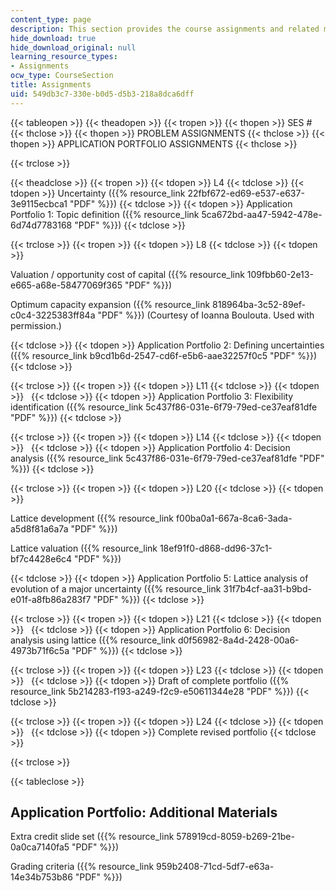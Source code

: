 ```yaml
---
content_type: page
description: This section provides the course assignments and related materials.
hide_download: true
hide_download_original: null
learning_resource_types:
- Assignments
ocw_type: CourseSection
title: Assignments
uid: 549db3c7-330e-b0d5-d5b3-218a8dca6dff
---
```


{{< tableopen >}}
{{< theadopen >}}
{{< tropen >}}
{{< thopen >}}
SES #
{{< thclose >}}
{{< thopen >}}
PROBLEM ASSIGNMENTS
{{< thclose >}}
{{< thopen >}}
APPLICATION PORTFOLIO ASSIGNMENTS
{{< thclose >}}

{{< trclose >}}

{{< theadclose >}}
{{< tropen >}}
{{< tdopen >}}
L4
{{< tdclose >}}
{{< tdopen >}}
Uncertainty ({{% resource_link 22fbf672-ed69-e537-e637-3e9115ecbca1 "PDF" %}})
{{< tdclose >}}
{{< tdopen >}}
Application Portfolio 1: Topic definition ({{% resource_link 5ca672bd-aa47-5942-478e-6d74d7783168 "PDF" %}})
{{< tdclose >}}

{{< trclose >}}
{{< tropen >}}
{{< tdopen >}}
L8
{{< tdclose >}}
{{< tdopen >}}


Valuation / opportunity cost of capital ({{% resource_link 109fbb60-2e13-e665-a68e-58477069f365 "PDF" %}})

Optimum capacity expansion ({{% resource_link 818964ba-3c52-89ef-c0c4-3225383ff84a "PDF" %}}) (Courtesy of Ioanna Boulouta. Used with permission.)


{{< tdclose >}}
{{< tdopen >}}
Application Portfolio 2: Defining uncertainties ({{% resource_link b9cd1b6d-2547-cd6f-e5b6-aae32257f0c5 "PDF" %}})
{{< tdclose >}}

{{< trclose >}}
{{< tropen >}}
{{< tdopen >}}
L11
{{< tdclose >}}
{{< tdopen >}}
 
{{< tdclose >}}
{{< tdopen >}}
Application Portfolio 3: Flexibility identification ({{% resource_link 5c437f86-031e-6f79-79ed-ce37eaf81dfe "PDF" %}})
{{< tdclose >}}

{{< trclose >}}
{{< tropen >}}
{{< tdopen >}}
L14
{{< tdclose >}}
{{< tdopen >}}
 
{{< tdclose >}}
{{< tdopen >}}
Application Portfolio 4: Decision analysis ({{% resource_link 5c437f86-031e-6f79-79ed-ce37eaf81dfe "PDF" %}})
{{< tdclose >}}

{{< trclose >}}
{{< tropen >}}
{{< tdopen >}}
L20
{{< tdclose >}}
{{< tdopen >}}


Lattice development ({{% resource_link f00ba0a1-667a-8ca6-3ada-a5d8f81a6a7a "PDF" %}})

Lattice valuation ({{% resource_link 18ef91f0-d868-dd96-37c1-bf7c4428e6c4 "PDF" %}})


{{< tdclose >}}
{{< tdopen >}}
Application Portfolio 5: Lattice analysis of evolution of a major uncertainty ({{% resource_link 31f7b4cf-aa31-b9bd-e01f-a8fb86a283f7 "PDF" %}})
{{< tdclose >}}

{{< trclose >}}
{{< tropen >}}
{{< tdopen >}}
L21
{{< tdclose >}}
{{< tdopen >}}
 
{{< tdclose >}}
{{< tdopen >}}
Application Portfolio 6: Decision analysis using lattice ({{% resource_link d0f56982-8a4d-2428-00a6-4973b71f6c5a "PDF" %}})
{{< tdclose >}}

{{< trclose >}}
{{< tropen >}}
{{< tdopen >}}
L23
{{< tdclose >}}
{{< tdopen >}}
 
{{< tdclose >}}
{{< tdopen >}}
Draft of complete portfolio ({{% resource_link 5b214283-f193-a249-f2c9-e50611344e28 "PDF" %}})
{{< tdclose >}}

{{< trclose >}}
{{< tropen >}}
{{< tdopen >}}
L24
{{< tdclose >}}
{{< tdopen >}}
 
{{< tdclose >}}
{{< tdopen >}}
Complete revised portfolio
{{< tdclose >}}

{{< trclose >}}

{{< tableclose >}}

Application Portfolio: Additional Materials
-------------------------------------------

Extra credit slide set ({{% resource_link 578919cd-8059-b269-21be-0a0ca7140fa5 "PDF" %}})

Grading criteria ({{% resource_link 959b2408-71cd-5df7-e63a-14e34b753b86 "PDF" %}})